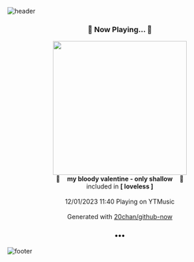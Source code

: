 ![header](https://capsule-render.vercel.app/api?type=wave&height=170&section=header&fontColor=090707&fontAlignX=45&fontAlignY=65&fontSize=100)

<h3 align="center">🎵 Now Playing... 🎵</h3>
<p align="center">
  <a href="https://music.youtube.com/watch?v=4nzZeUUiG2c">
    <img width="300" src="https://lh3.googleusercontent.com/xhq4w_EYewqWP6ExyUuZuitKXysad110gf_6X-pCPsQMlpnc0UBqX4GVvPw-3I1SWO-rjKP1juPCskH3">
  </a>
  <br>
  🎵&nbsp&nbsp&nbsp <b>my bloody valentine - only shallow</b> &nbsp&nbsp&nbsp🎵
  <br>
  included in <b>[ loveless ]</b>
  
  <br />
  <br />
  12/01/2023 11:40 Playing on YTMusic
  <br />
  <br />
  Generated with <a href="https://github.com/20chan/github-now">20chan/github-now</a>
</p>

<h3 align="center">•••</h3>

![footer](https://capsule-render.vercel.app/api?type=wave&height=150&section=footer)

